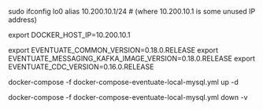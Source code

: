 sudo ifconfig lo0 alias 10.200.10.1/24  # (where 10.200.10.1 is some unused IP address)

export DOCKER_HOST_IP=10.200.10.1

export EVENTUATE_COMMON_VERSION=0.18.0.RELEASE
export EVENTUATE_MESSAGING_KAFKA_IMAGE_VERSION=0.18.0.RELEASE
export EVENTUATE_CDC_VERSION=0.16.0.RELEASE


docker-compose -f docker-compose-eventuate-local-mysql.yml up -d

docker-compose -f docker-compose-eventuate-local-mysql.yml down -v
